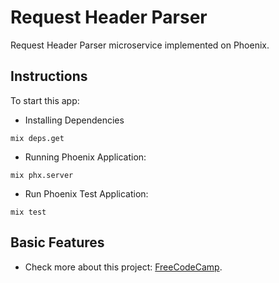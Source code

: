 # Request Header Parser

Request Header Parser microservice implemented on Phoenix.

## Instructions

To start this app:

- Installing Dependencies

```
mix deps.get
```

- Running Phoenix Application:

```
mix phx.server
```

- Run Phoenix Test Application:

```
mix test
```

## Basic Features

- Check more about this project: [FreeCodeCamp](https://www.freecodecamp.org/learn/back-end-development-and-apis/back-end-development-and-apis-projects/request-header-parser-microservice).
